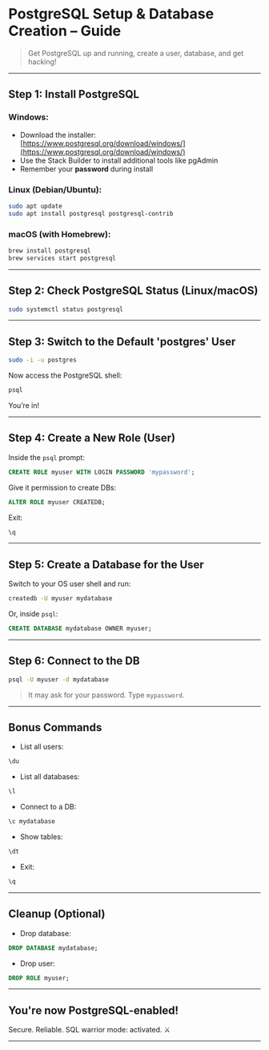 
# PostgreSQL Setup & Database Creation – Guide

> Get PostgreSQL up and running, create a user, database, and get hacking!

---

## Step 1: Install PostgreSQL

### Windows:
- Download the installer: [https://www.postgresql.org/download/windows/](https://www.postgresql.org/download/windows/)
- Use the Stack Builder to install additional tools like pgAdmin
- Remember your **password** during install

### Linux (Debian/Ubuntu):
```bash
sudo apt update
sudo apt install postgresql postgresql-contrib
```

### macOS (with Homebrew):
```bash
brew install postgresql
brew services start postgresql
```

---

## Step 2: Check PostgreSQL Status (Linux/macOS)

```bash
sudo systemctl status postgresql
```

---

## Step 3: Switch to the Default 'postgres' User

```bash
sudo -i -u postgres
```

Now access the PostgreSQL shell:

```bash
psql
```

You’re in!

---

##  Step 4: Create a New Role (User)

Inside the `psql` prompt:

```sql
CREATE ROLE myuser WITH LOGIN PASSWORD 'mypassword';
```

Give it permission to create DBs:

```sql
ALTER ROLE myuser CREATEDB;
```

Exit:
```sql
\q
```

---

## Step 5: Create a Database for the User

Switch to your OS user shell and run:

```bash
createdb -U myuser mydatabase
```

Or, inside `psql`:

```sql
CREATE DATABASE mydatabase OWNER myuser;
```

---

## Step 6: Connect to the DB

```bash
psql -U myuser -d mydatabase
```

> It may ask for your password. Type `mypassword`.

---

## Bonus Commands

- List all users:
```sql
\du
```

- List all databases:
```sql
\l
```

- Connect to a DB:
```sql
\c mydatabase
```

- Show tables:
```sql
\dt
```

- Exit:
```sql
\q
```

---

## Cleanup (Optional)

- Drop database:
```sql
DROP DATABASE mydatabase;
```

- Drop user:
```sql
DROP ROLE myuser;
```

---

## You're now PostgreSQL-enabled!

Secure. Reliable. SQL warrior mode: activated. ⚔️

---
